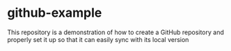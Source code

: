 # github-example
This repository is a demonstration of how to create a GitHub repository and properly set it up so that it can easily sync with its local version
